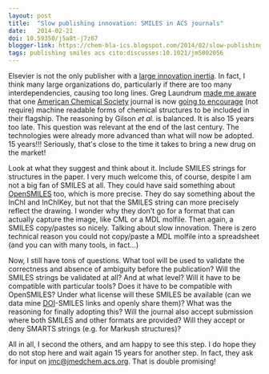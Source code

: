 ```yaml
---
layout: post
title:  "Slow publishing innovation: SMILES in ACS journals"
date:   2014-02-21
doi: 10.59350/j5a8t-j7z67
blogger-link: https://chem-bla-ics.blogspot.com/2014/02/slow-publishing-innovation.html
tags: publishing smiles acs cito:discusses:10.1021/jm5002056
---
```


Elsevier is not the only publisher with a [large innovation inertia](https://chem-bla-ics.linkedchemistry.info/2014/02/15/elseviers-new-text-mining-initiative-is.html).
In fact, I think many large organizations do, particularly if there are too many interdependencies, causing too long lines. Greg Laundrum
[made me aware](https://plus.google.com/u/0/+GregLandrum/posts/JsgLruHQ6go) that one [American Chemical Society](http://acs.org/)
journal is now [going to encourage](http://pubs.acs.org/doi/full/10.1021/jm5002056) (not require) machine readable forms of chemical
structures to be included in their flagship. The reasoning by Gilson *et al.* is balanced. It is also 15 years too late. This
question was relevant at the end of the last century. The technologies were already more advanced than what will now be adopted.
15 years!!! Seriously, that's close to the time it takes to bring a new drug on the market!

Look at what they suggest and think about it. Include SMILES strings for structures in the paper. I very much welcome this, of course,
despite I am not a big fan of SMILES at all. They could have said something about [OpenSMILES](http://opensmiles.org/spec/open-smiles.html)
too, which is more precise. They do say something about the InChI and InChIKey, but not that the SMILES string can more precisely reflect
the drawing. I wonder why they don't go for a format that can actually capture the image, like CML or a MDL molfile. Then again, a SMILES
copy/pastes so nicely. Talking about slow innovation. There is zero technical reason you could not copy/paste a MDL molfile into a
spreadsheet (and you can with many tools, in fact...)

Now, I still have tons of questions. What tool will be used to validate the correctness and absence of ambiguity before the publication?
Will the SMILES strings be validated at all? And at what level? Will it have to be compatible with particular tools? Does it have to be
compatible with OpenSMILES? Under what license will these SMILES be available (can we data mine [DOI](https://en.wikipedia.org/wiki/Digital_object_identifier)-SMILES
links and openly share them)? What was the reasoning for finally adopting this? Will the journal also accept submission where both SMILES
and other formats are provided? Will they accept or deny SMARTS strings (e.g. for Markush structures)?

All in all, I second the others, and am happy to see this step. I do hope they do not stop here and wait again 15 years for another step.
In fact, they ask for input on [jmc@jmedchem.acs.org](mailto:jmc@jmedchem.acs.org). That is double promising!
